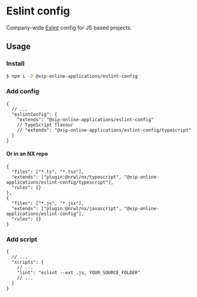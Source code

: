 # Eslint config

Company-wide [Eslint](https://eslint.org/) config for JS based projects.

## Usage

### Install

```sh
$ npm i -D @xip-online-applications/eslint-config
```

### Add config

```jsonc
{
  // ...
  "eslintConfig": {
    "extends": "@xip-online-applications/eslint-config"
    // TypeScript flavour
    // "extends": "@xip-online-applications/eslint-config/typescript"
  }
}
```

#### Or in an NX repo

```jsonc
{
  "files": ["*.ts", "*.tsx"],
  "extends": ["plugin:@nrwl/nx/typescript", "@xip-online-applications/eslint-config/typescript"],
  "rules": {}
},
{
  "files": ["*.js", "*.jsx"],
  "extends": ["plugin:@nrwl/nx/javascript", "@xip-online-applications/eslint-config"],
  "rules": {}
}
```

### Add script

```jsonc
{
  // ...
  "scripts": {
    // ...
    "lint": "eslint --ext .js, YOUR_SOURCE_FOLDER"
    // ...
  }
}
```
